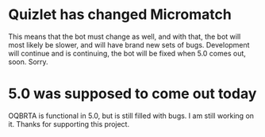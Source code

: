 # Quizlet has changed Micromatch
This means that the bot must change as well, and with that, the bot will most likely be slower, and will have brand new sets of bugs. Development will continue and is continuing, the bot will be fixed when 5.0 comes out, soon. Sorry.
# 5.0 was supposed to come out today
OQBRTA is functional in 5.0, but is still filled with bugs. I am still working on it. Thanks for supporting this project.
